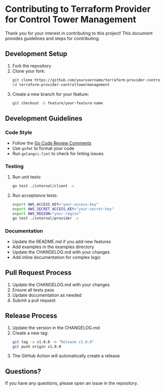 # Contributing to Terraform Provider for Control Tower Management

Thank you for your interest in contributing to this project! This document provides guidelines and steps for contributing.

## Development Setup

1. Fork the repository
2. Clone your fork:
   ```bash
   git clone https://github.com/yourusername/terraform-provider-controltowermanagement.git
   cd terraform-provider-controltowermanagement
   ```
3. Create a new branch for your feature:
   ```bash
   git checkout -b feature/your-feature-name
   ```

## Development Guidelines

### Code Style

- Follow the [Go Code Review Comments](https://github.com/golang/go/wiki/CodeReviewComments)
- Use `gofmt` to format your code
- Run `golangci-lint` to check for linting issues

### Testing

1. Run unit tests:
   ```bash
   go test ./internal/client -v
   ```

2. Run acceptance tests:
   ```bash
   export AWS_ACCESS_KEY="your-access-key"
   export AWS_SECRET_ACCESS_KEY="your-secret-key"
   export AWS_REGION="your-region"
   go test ./internal/provider -v
   ```

### Documentation

- Update the README.md if you add new features
- Add examples in the examples directory
- Update the CHANGELOG.md with your changes
- Add inline documentation for complex logic

## Pull Request Process

1. Update the CHANGELOG.md with your changes
2. Ensure all tests pass
3. Update documentation as needed
4. Submit a pull request

## Release Process

1. Update the version in the CHANGELOG.md
2. Create a new tag:
   ```bash
   git tag -a v1.0.0 -m "Release v1.0.0"
   git push origin v1.0.0
   ```
3. The GitHub Action will automatically create a release

## Questions?

If you have any questions, please open an issue in the repository. 